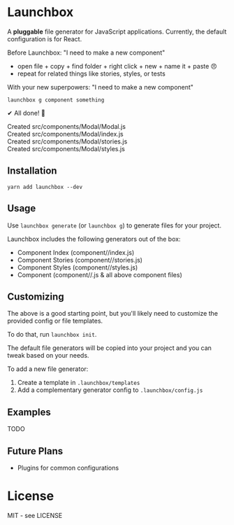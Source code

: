 # Launchbox

A **pluggable** file generator for JavaScript applications. Currently, the default configuration is for React.

Before Launchbox:
"I need to make a new component"

* open file + copy + find folder + right click + new + name it + paste :angry:
* repeat for related things like stories, styles, or tests

With your new superpowers:
"I need to make a new component"

`launchbox g component something`

✔ All done! 🚀

Created src/components/Modal/Modal.js<br>
Created src/components/Modal/index.js<br>
Created src/components/Modal/stories.js<br>
Created src/components/Modal/styles.js

## Installation

`yarn add launchbox --dev`

## Usage

Use `launchbox generate` (or `launchbox g`) to generate files for your project.

Launchbox includes the following generators out of the box:

* Component Index (component/<name>/index.js)
* Component Stories (component/<name>/stories.js)
* Component Styles (component/<name>/styles.js)
* Component (component/<name>/<name>.js & all above component files)

## Customizing

The above is a good starting point, but you'll likely need to customize the provided config or file templates.

To do that, run `launchbox init`.

The default file generators will be copied into your project and you can tweak based on your needs.

To add a new file generator:

1. Create a template in `.launchbox/templates`
2. Add a complementary generator config to `.launchbox/config.js`

## Examples

TODO

## Future Plans

* Plugins for common configurations

# License

MIT - see LICENSE
